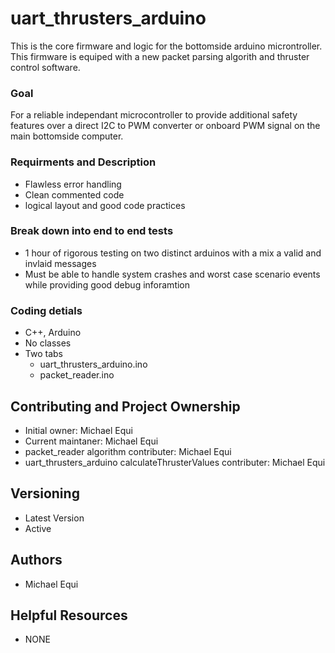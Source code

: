 # uart_thrusters_arduino

This is the core firmware and logic for the bottomside arduino microntroller. This firmware is equiped with a new packet parsing algorith and thruster control software.

### Goal

For a reliable independant microcontroller to provide additional safety features over a direct I2C to PWM converter or onboard PWM signal on the main bottomside computer.  

### Requirments and Description

* Flawless error handling
* Clean commented code
* logical layout and good code practices 

### Break down into end to end tests

* 1 hour of rigorous testing on two distinct arduinos with a mix a valid and invlaid messages
* Must be able to handle system crashes and worst case scenario events while providing good debug inforamtion

### Coding detials 

* C++, Arduino
* No classes
* Two tabs 
  * uart_thrusters_arduino.ino
  * packet_reader.ino

## Contributing and Project Ownership

* Initial owner: Michael Equi
* Current maintaner: Michael Equi
* packet_reader algorithm contributer: Michael Equi
* uart_thrusters_arduino calculateThrusterValues contributer: Michael Equi 



## Versioning

* Latest Version 
* Active

## Authors

* Michael Equi

## Helpful Resources

* NONE
